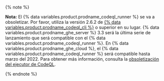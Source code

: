 {% note %}

**Nota:** El {% data variables.product.prodname_codeql_runner %} se va a obsoletizar. Por favor, utiliza la versión 2.6.2 de [{% data variables.product.prodname_codeql_cli %}](https://github.com/github/codeql-cli-binaries/releases) o superior en su lugar.
{% data variables.product.prodname_ghe_server %} 3.3 será la última serie de lanzamiento que será compatible con el {% data variables.product.prodname_codeql_runner %}. En {% data variables.product.prodname_ghe_cloud %}, el {% data variables.product.prodname_codeql_runner %} será compatible hasta marzo del 2022.
Para obtener más información, consulta la [obsoletización del ejecutor de CodeQL](https://github.blog/changelog/2021-09-21-codeql-runner-deprecation/).

{% endnote %}
